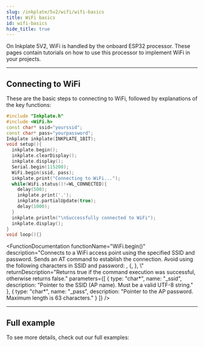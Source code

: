```yaml
---
slug: /inkplate/5v2/wifi/wifi-basics
title: WiFi basics
id: wifi-basics
hide_title: true
---
```


<SectionTitle title="WiFi basics" backgroundImage="/img/wifi.png" />

On Inkplate 5V2, WiFi is handled by the onboard ESP32 processor. These pages contain tutorials on how to use this processor to implement WiFi in your projects.

---

## Connecting to WiFi
These are the basic steps to connecting to WiFi, followed by explanations of the key functions:
```cpp
#include "Inkplate.h"
#include <WiFi.h>
const char* ssid="yourssid";
const char* pass="yourpassword";
Inkplate inkplate(INKPLATE_1BIT);
void setup(){
  inkplate.begin();
  inkplate.clearDisplay();
  inkplate.display();
  Serial.begin(115200);
  WiFi.begin(ssid, pass);
  inkplate.print("Connecting to WiFi...");
  while(WiFi.status()!=WL_CONNECTED){
    delay(500);
    inkplate.print('.');
    inkplate.partialUpdate(true);
    delay(1000);
  }
  inkplate.println("\nSuccessfully connected to WiFi");
  inkplate.display();
}
void loop(){}
```
<FunctionDocumentation
    functionName="WiFi.begin()"
    description="Connects to a WiFi access point using the specified SSID and password. Sends an AT command to establish the connection. Avoid using the following characters in SSID and password: , {, }, \\"
    returnDescription="Returns true if the command execution was successful, otherwise returns false."
    parameters={[
    { type: "char*", name: "_ssid", description: "Pointer to the SSID (AP name). Must be a valid UTF-8 string." },
    { type: "char*", name: "_pass", description: "Pointer to the AP password. Maximum length is 63 characters." }
  ]}
/>

<FunctionDocumentation
  functionName="WiFi.status()"
  description="Checks the connection status of the ESP32 WiFi module. Returns whether the module is connected to an access point."
  returnDescription="Returns true if the ESP32 is connected to the AP, otherwise returns false."
/>

---

## Full example

To see more details, check out our full examples:
<QuickLink 
  title="Inkplate 5V2 WiFi examples" 
  description="Inkplate 5V2 WiFi examples from the Inkplate library"
  url="https://github.com/SolderedElectronics/Inkplate-Arduino-library/tree/master/examples/Inkplate5V2/Advanced/WEB_WiFi" 
/>